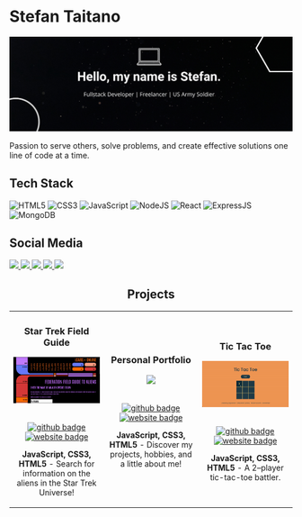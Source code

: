 # Stefan Taitano

<img src="github-banner.png" alt="personal banner">

<p>Passion to serve others, solve problems, and create effective solutions one line of code at a time.</p>

## Tech Stack

![HTML5](https://img.shields.io/badge/html5-%23E34F26.svg?style=for-the-badge&logo=html5&logoColor=white)
![CSS3](https://img.shields.io/badge/css3-%231572B6.svg?style=for-the-badge&logo=css3&logoColor=white)
![JavaScript](https://img.shields.io/badge/javascript-%23323330.svg?style=for-the-badge&logo=javascript&logoColor=%23F7DF1E)
![NodeJS](https://img.shields.io/badge/node.js-6DA55F?style=for-the-badge&logo=node.js&logoColor=white)
![React](https://img.shields.io/badge/react-%2320232a.svg?style=for-the-badge&logo=react&logoColor=%2361DAFB)
![ExpressJS](https://img.shields.io/badge/Express.js-000000?style=for-the-badge&logo=express&logoColor=white)
![MongoDB](https://img.shields.io/badge/MongoDB-%234ea94b.svg?style=for-the-badge&logo=mongodb&logoColor=white)

## Social Media

<a target="_blank" href="https://stefantaitano.dev/">
  <img src="https://img.shields.io/badge/Portfolio-%23000000.svg?style=for-the-badge&logo=firefox&logoColor=#FF7139">
</a>
<a target="_blank" href="https://twitter.com/codewithfan">
  <img src="https://img.shields.io/badge/Twitter-%231DA1F2.svg?style=for-the-badge&logo=Twitter&logoColor=white">
</a>
<a target="_blank" href="https://www.linkedin.com/in/stefantaitano/">
  <img src="https://img.shields.io/badge/linkedin-%230077B5.svg?style=for-the-badge&logo=linkedin&logoColor=white">
</a>
<a target="_blank" href="https://angel.co/u/stefan-taitano">
  <img src="https://img.shields.io/badge/AngelList-%23D4D4D4.svg?style=for-the-badge&logo=AngelList&logoColor=black">
</a>
<a target="_blank" href="https://stefantaitano.hashnode.dev/">
  <img src="https://img.shields.io/badge/Hashnode-2962FF?style=for-the-badge&logo=hashnode&logoColor=white">
</a>

<!-- PROJECTS -->

<h2 align="center" color="white">Projects</h2>
<div align="center">
	<table>
		<tr>
			<td width="33%">
				<h3 align="center" color="white">Star Trek Field Guide</h2>
				<div align="center" >  
					<a href='https://startrekfieldguide.netlify.app/'>
						<img src="trekkie.gif" height="100%" />
					</a>
					<br>
					<br>
					<p>
						<a href="https://github.com/codewithfan/star-trek-client" target="_blank">
            <img src="https://img.shields.io/badge/github-%23121011.svg?style=for-the-badge&logo=github&logoColor=white" alt="github badge">
						</a>  
						<a href="https://startrekfieldguide.netlify.app/" target="_blank">
							<img src="https://img.shields.io/badge/Website-272b33?logo=circle&logoColor=39d353&style=for-the-badge" alt="website badge">
						</a>	
					</p>
					<p><strong>JavaScript, CSS3, HTML5</strong> - Search for information on the aliens in the Star Trek Universe!</p>
				</div>
			</td>
			<td width="33%">
				<h3 align="center" color="white">Personal Portfolio</h2>
				<div align="center" >  
					<a href='https://stefantaitano.dev/'>
						<img src="personal-profile.gif" height="100%" />
					</a>
					<br>
					<br>
					<p>
						<a href="https://github.com/codewithfan/myportfolio" target="_blank">
            <img src="https://img.shields.io/badge/github-%23121011.svg?style=for-the-badge&logo=github&logoColor=white" alt="github badge">
						</a>  
						<a href="https://stefantaitano.dev/" target="_blank">
							<img src="https://img.shields.io/badge/Website-272b33?logo=circle&logoColor=39d353&style=for-the-badge" alt="website badge">
						</a>	
					</p>
					<p><strong>JavaScript, CSS3, HTML5</strong> - Discover my projects, hobbies, and a little about me!</p>
				</div>
			</td>
			<td width="33%">
				<h3 align="center" color="white">Tic Tac Toe</h2>
				<div align="center" >  
					<a href='https://tictactoebattle.netlify.app/'>
						<img src="tictactoe.gif" height="80%" />
					</a>
					<br>
					<br>
					<p>
						<a href="https://github.com/codewithfan/tic-tac-toe" target="_blank">
							<img src="https://img.shields.io/badge/github-%23121011.svg?style=for-the-badge&logo=github&logoColor=white" alt="github badge">
						</a>  
						<a href="https://tictactoebattle.netlify.app/" target="_blank">
							<img src="https://img.shields.io/badge/Website-272b33?logo=circle&logoColor=39d353&style=for-the-badge" alt="website badge">
						</a>	
					</p>
					 <p><strong>JavaScript, CSS3, HTML5</strong> - A 2–player tic-tac-toe battler.</p>
				</div>
			</td>
		</tr>
	</table>
<br>
</br>
